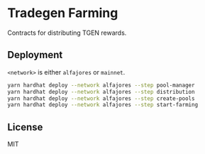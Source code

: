 # Tradegen Farming

Contracts for distributing TGEN rewards.

## Deployment

`<network>` is either `alfajores` or `mainnet`.

```sh
yarn hardhat deploy --network alfajores --step pool-manager
yarn hardhat deploy --network alfajores --step distribution
yarn hardhat deploy --network alfajores --step create-pools
yarn hardhat deploy --network alfajores --step start-farming
```

## License

MIT
